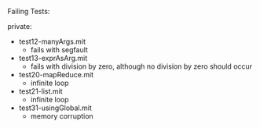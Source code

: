 Failing Tests:

private:
- test12-manyArgs.mit
  - fails with segfault
- test13-exprAsArg.mit
  - fails with division by zero, although no division by zero should occur
- test20-mapReduce.mit
  - infinite loop
- test21-list.mit
  - infinite loop
- test31-usingGlobal.mit
  - memory corruption